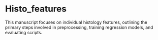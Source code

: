 # Histo_features
This manuscript focuses on individual histology features, outlining the primary steps involved in preprocessing, training regression models, and evaluating scripts.
